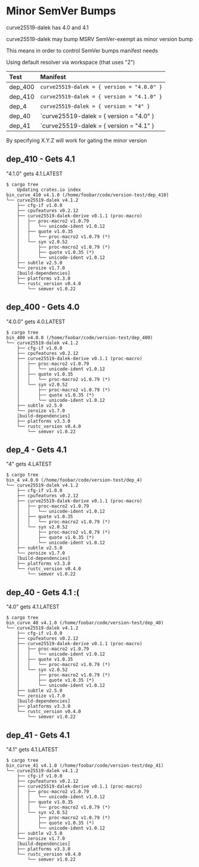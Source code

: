 # Minor SemVer Bumps

curve25519-dalek has 4.0 and 4.1

curve25519-dalek may bump MSRV SemVer-exempt as minor version bump

This means in order to control SemVer bumps manifest needs 

Using default resolver via workspace (that uses "2")

| Test    | Manifest                                   |
| :---    | :---                                       |
| dep_400 | `curve25519-dalek = { version = "4.0.0" }` |
| dep_410 | `curve25519-dalek = { version = "4.1.0" }` |
| dep_4   | `curve25519-dalek = { version = "4" }`     |
| dep_40  | `curve25519-dalek = { version = "4.0" }    |
| dep_41  | `curve25519-dalek = { version = "4.1" }    |

By specifying X.Y.Z will work for gating the minor version

## dep_410 - Gets 4.1

"4.1.0" gets 4.1.LATEST
```
$ cargo tree
    Updating crates.io index
bin_curve_410 v4.1.0 (/home/foobar/code/version-test/dep_410)
└── curve25519-dalek v4.1.2
    ├── cfg-if v1.0.0
    ├── cpufeatures v0.2.12
    ├── curve25519-dalek-derive v0.1.1 (proc-macro)
    │   ├── proc-macro2 v1.0.79
    │   │   └── unicode-ident v1.0.12
    │   ├── quote v1.0.35
    │   │   └── proc-macro2 v1.0.79 (*)
    │   └── syn v2.0.52
    │       ├── proc-macro2 v1.0.79 (*)
    │       ├── quote v1.0.35 (*)
    │       └── unicode-ident v1.0.12
    ├── subtle v2.5.0
    └── zeroize v1.7.0
    [build-dependencies]
    ├── platforms v3.3.0
    └── rustc_version v0.4.0
        └── semver v1.0.22
```

## dep_400 - Gets 4.0

"4.0.0" gets 4.0.LATEST
```
$ cargo tree
bin_400 v4.0.0 (/home/foobar/code/version-test/dep_400)
└── curve25519-dalek v4.1.2
    ├── cfg-if v1.0.0
    ├── cpufeatures v0.2.12
    ├── curve25519-dalek-derive v0.1.1 (proc-macro)
    │   ├── proc-macro2 v1.0.79
    │   │   └── unicode-ident v1.0.12
    │   ├── quote v1.0.35
    │   │   └── proc-macro2 v1.0.79 (*)
    │   └── syn v2.0.52
    │       ├── proc-macro2 v1.0.79 (*)
    │       ├── quote v1.0.35 (*)
    │       └── unicode-ident v1.0.12
    ├── subtle v2.5.0
    └── zeroize v1.7.0
    [build-dependencies]
    ├── platforms v3.3.0
    └── rustc_version v0.4.0
        └── semver v1.0.22
```

## dep_4 - Gets 4.1

"4" gets 4.LATEST
```
$ cargo tree
bin_4 v4.0.0 (/home/foobar/code/version-test/dep_4)
└── curve25519-dalek v4.1.2
    ├── cfg-if v1.0.0
    ├── cpufeatures v0.2.12
    ├── curve25519-dalek-derive v0.1.1 (proc-macro)
    │   ├── proc-macro2 v1.0.79
    │   │   └── unicode-ident v1.0.12
    │   ├── quote v1.0.35
    │   │   └── proc-macro2 v1.0.79 (*)
    │   └── syn v2.0.52
    │       ├── proc-macro2 v1.0.79 (*)
    │       ├── quote v1.0.35 (*)
    │       └── unicode-ident v1.0.12
    ├── subtle v2.5.0
    └── zeroize v1.7.0
    [build-dependencies]
    ├── platforms v3.3.0
    └── rustc_version v0.4.0
        └── semver v1.0.22
```

## dep_40 - Gets 4.1 :(

"4.0" gets 4.1.LATEST
```
$ cargo tree
bin_curve_40 v4.1.0 (/home/foobar/code/version-test/dep_40)
└── curve25519-dalek v4.1.2
    ├── cfg-if v1.0.0
    ├── cpufeatures v0.2.12
    ├── curve25519-dalek-derive v0.1.1 (proc-macro)
    │   ├── proc-macro2 v1.0.79
    │   │   └── unicode-ident v1.0.12
    │   ├── quote v1.0.35
    │   │   └── proc-macro2 v1.0.79 (*)
    │   └── syn v2.0.52
    │       ├── proc-macro2 v1.0.79 (*)
    │       ├── quote v1.0.35 (*)
    │       └── unicode-ident v1.0.12
    ├── subtle v2.5.0
    └── zeroize v1.7.0
    [build-dependencies]
    ├── platforms v3.3.0
    └── rustc_version v0.4.0
        └── semver v1.0.22
```

## dep_41 - Gets 4.1

"4.1" gets 4.1.LATEST
```
$ cargo tree
bin_curve_41 v4.1.0 (/home/foobar/code/version-test/dep_41)
└── curve25519-dalek v4.1.2
    ├── cfg-if v1.0.0
    ├── cpufeatures v0.2.12
    ├── curve25519-dalek-derive v0.1.1 (proc-macro)
    │   ├── proc-macro2 v1.0.79
    │   │   └── unicode-ident v1.0.12
    │   ├── quote v1.0.35
    │   │   └── proc-macro2 v1.0.79 (*)
    │   └── syn v2.0.52
    │       ├── proc-macro2 v1.0.79 (*)
    │       ├── quote v1.0.35 (*)
    │       └── unicode-ident v1.0.12
    ├── subtle v2.5.0
    └── zeroize v1.7.0
    [build-dependencies]
    ├── platforms v3.3.0
    └── rustc_version v0.4.0
        └── semver v1.0.22
```